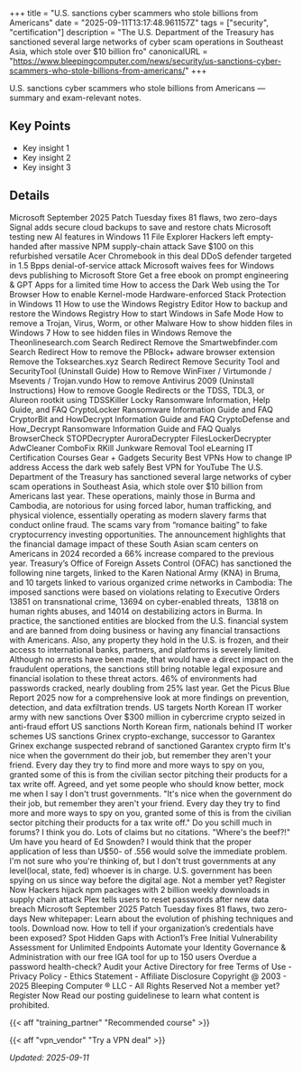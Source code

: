 +++
title = "U.S. sanctions cyber scammers who stole billions from Americans"
date = "2025-09-11T13:17:48.961157Z"
tags = ["security", "certification"]
description = "The U.S. Department of the Treasury has sanctioned several large networks of cyber scam operations in Southeast Asia, which stole over $10 billion fro"
canonicalURL = "https://www.bleepingcomputer.com/news/security/us-sanctions-cyber-scammers-who-stole-billions-from-americans/"
+++

U.S. sanctions cyber scammers who stole billions from Americans — summary and exam-relevant notes.

## Key Points
- Key insight 1
- Key insight 2
- Key insight 3

## Details
Microsoft September 2025 Patch Tuesday fixes 81 flaws, two zero-days Signal adds secure cloud backups to save and restore chats Microsoft testing new AI features in Windows 11 File Explorer Hackers left empty-handed after massive NPM supply-chain attack Save $100 on this refurbished versatile Acer Chromebook in this deal DDoS defender targeted in 1.5 Bpps denial-of-service attack Microsoft waives fees for Windows devs publishing to Microsoft Store Get a free ebook on prompt engineering & GPT Apps for a limited time How to access the Dark Web using the Tor Browser How to enable Kernel-mode Hardware-enforced Stack Protection in Windows 11 How to use the Windows Registry Editor How to backup and restore the Windows Registry How to start Windows in Safe Mode How to remove a Trojan, Virus, Worm, or other Malware How to show hidden files in Windows 7 How to see hidden files in Windows Remove the Theonlinesearch.com Search Redirect Remove the Smartwebfinder.com Search Redirect How to remove the PBlock+ adware browser extension Remove the Toksearches.xyz Search Redirect Remove Security Tool and SecurityTool (Uninstall Guide) How to Remove WinFixer / Virtumonde / Msevents / Trojan.vundo How to remove Antivirus 2009 (Uninstall Instructions) How to remove Google Redirects or the TDSS, TDL3, or Alureon rootkit using TDSSKiller Locky Ransomware Information, Help Guide, and FAQ CryptoLocker Ransomware Information Guide and FAQ CryptorBit and HowDecrypt Information Guide and FAQ CryptoDefense and How\_Decrypt Ransomware Information Guide and FAQ Qualys BrowserCheck STOPDecrypter AuroraDecrypter FilesLockerDecrypter AdwCleaner ComboFix RKill Junkware Removal Tool eLearning IT Certification Courses Gear + Gadgets Security Best VPNs How to change IP address Access the dark web safely Best VPN for YouTube The U.S. Department of the Treasury has sanctioned several large networks of cyber scam operations in Southeast Asia, which stole over $10 billion from Americans last year. These operations, mainly those in Burma and Cambodia, are notorious for using forced labor, human trafficking, and physical violence, essentially operating as modern slavery farms that conduct online fraud. The scams vary from “romance baiting” to fake cryptocurrency investing opportunities. The announcement highlights that the financial damage impact of these South Asian scam centers on Americans in 2024 recorded a 66% increase compared to the previous year. Treasury’s Office of Foreign Assets Control (OFAC) has sanctioned the following nine targets, linked to the Karen National Army (KNA) in Bruma, and 10 targets linked to various organized crime networks in Cambodia: The imposed sanctions were based on violations relating to Executive Orders 13851 on transnational crime, 13694 on cyber-enabled threats,  13818 on human rights abuses, and 14014 on destabilizing actors in Burma. In practice, the sanctioned entities are blocked from the U.S. financial system and are banned from doing business or having any financial transactions with Americans. Also, any property they hold in the U.S. is frozen, and their access to international banks, partners, and platforms is severely limited. Although no arrests have been made, that would have a direct impact on the fraudulent operations, the sanctions still bring notable legal exposure and financial isolation to these threat actors. 46% of environments had passwords cracked, nearly doubling from 25% last year. Get the Picus Blue Report 2025 now for a comprehensive look at more findings on prevention, detection, and data exfiltration trends. US targets North Korean IT worker army with new sanctions Over $300 million in cybercrime crypto seized in anti-fraud effort US sanctions North Korean firm, nationals behind IT worker schemes US sanctions Grinex crypto-exchange, successor to Garantex Grinex exchange suspected rebrand of sanctioned Garantex crypto firm It's nice when the government do their job, but remember they aren't your friend. Every day they try to find more and more ways to spy on you, granted some of this is from the civilian sector pitching their products for a tax write off. Agreed, and yet some people who should know better, mock me when I say I don't trust governments. "It's nice when the government do their job, but remember they aren't your friend. Every day they try to find more and more ways to spy on you, granted some of this is from the civilian sector pitching their products for a tax write off." Do you schill much in forums? I think you do. Lots of claims but no citations. "Where's the beef?!" Um have you heard of Ed Snowden? I would think that the proper application of less than U$50- of .556 would solve the immediate problem. I'm not sure who you're thinking of, but I don't trust governments at any level(local, state, fed) whoever is in charge. U.S. government has been spying on us since way before the digital age. Not a member yet? Register Now Hackers hijack npm packages with 2 billion weekly downloads in supply chain attack Plex tells users to reset passwords after new data breach Microsoft September 2025 Patch Tuesday fixes 81 flaws, two zero-days New whitepaper: Learn about the evolution of phishing techniques and tools. Download now. How to tell if your organization’s credentials have been exposed? Spot Hidden Gaps with Action1’s Free Initial Vulnerability Assessment for Unlimited Endpoints Automate your Identity Governance & Administration with our free IGA tool for up to 150 users Overdue a password health-check? Audit your Active Directory for free Terms of Use - Privacy Policy - Ethics Statement - Affiliate Disclosure Copyright @ 2003 - 2025 Bleeping Computer ® LLC - All Rights Reserved Not a member yet? Register Now Read our posting guidelinese to learn what content is prohibited.



{{< aff "training_partner" "Recommended course" >}}

{{< aff "vpn_vendor" "Try a VPN deal" >}}

*Updated: 2025-09-11*